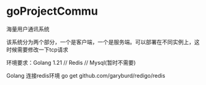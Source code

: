 # goProjectCommu
海量用户通讯系统

该系统分为两个部分，一个是客户端，一个是服务端。可以部署在不同实例上，这时候需要修改一下tcp请求

环境要求：Golang 1.21  //  Redis  //   Mysql(暂时不需要) 

Golang 连接redis环境        go get  github.com/garyburd/redigo/redis
